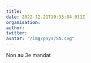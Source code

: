 ```yaml
---
title: 
date: 2022-12-21T19:35:04.011Z
organisation: 
author: 
twitter: 
avatar: "/img/pays/SN.svg"
---
```


Non au 3e mandat